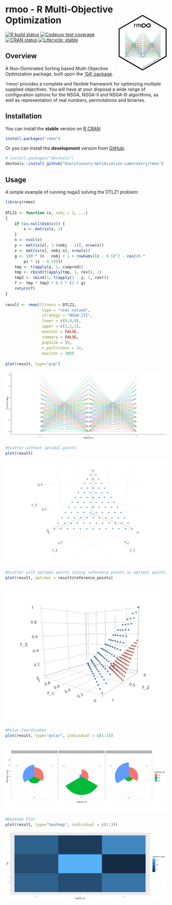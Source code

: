 
<!-- README.md is generated from README.Rmd. Please edit that file -->

# rmoo - R Multi-Objective Optimization <img src="man/figures/logo.png" align="right" width="150px" />

<!-- badges: start -->

[![R build
status](https://github.com/Evolutionary-Optimization-Laboratory/rmoo/workflows/R-CMD-check/badge.svg/)](https://github.com/Evolutionary-Optimization-Laboratory/rmoo/actions/)
[![Codecov test
coverage](https://codecov.io/gh/Evolutionary-Optimization-Laboratory/rmoo/branch/master/graph/badge.svg?token=QK4Z2yVUSw/)](https://app.codecov.io/gh/Evolutionary-Optimization-Laboratory/rmoo?branch=master)
[![CRAN
status](https://www.r-pkg.org/badges/version/rmoo)](https://CRAN.R-project.org/package=rmoo/)
[![Lifecycle:
stable](https://img.shields.io/badge/lifecycle-stable-brightgreen.svg)](https://lifecycle.r-lib.org/articles/stages.html#stable/)
<!-- badges: end -->

## Overview

A Non-Dominated Sorting based Multi-Objective Optimization package,
built upon the [‘GA’ package](https://CRAN.R-project.org/package=GA).

‘rmoo’ provides a complete and flexible framework for optimizing
multiple supplied objectives. You will have at your disposal a wide
range of configuration options for the NSGA, NSGA-II and NSGA-III
algorithms, as well as representation of real numbers, permutations and
binaries.

## Installation

You can install the **stable** version on [R
CRAN](https://cran.r-project.org/package=rmoo):

``` r
install.packages("rmoo")
```

Or you can install the **development** version from
[GitHub](https://github.com/Evolutionary-Optimization-Laboratory/rmoo):

``` r
# install.packages("devtools")
devtools::install_github("Evolutionary-Optimization-Laboratory/rmoo")
```

## Usage

A simple example of running nsga3 solving the DTLZ1 problem:

``` r
library(rmoo)

DTLZ1 <- function (x, nobj = 3, ...) 
{
    if (is.null(dim(x))) {
        x <- matrix(x, 1)
    }
    n <- ncol(x)
    y <- matrix(x[, 1:(nobj - 1)], nrow(x))
    z <- matrix(x[, nobj:n], nrow(x))
    g <- 100 * (n - nobj + 1 + rowSums((z - 0.5)^2 - cos(20 * 
        pi * (z - 0.5))))
    tmp <- t(apply(y, 1, cumprod))
    tmp <- cbind(t(apply(tmp, 1, rev)), 1)
    tmp2 <- cbind(1, t(apply(1 - y, 1, rev)))
    f <- tmp * tmp2 * 0.5 * (1 + g)
    return(f)
}

result <- rmoo(fitness = DTLZ1,
                type = "real-valued",
                strategy = "NSGA-III",
                lower = c(0,0,0),
                upper = c(1,1,1),
                monitor = FALSE,
                summary = FALSE,
                popSize = 92,
                n_partitions = 12,
                maxiter = 300)
                
plot(result, type="pcp")
```

![](https://github.com/Evolutionary-Optimization-Laboratory/rmoo/blob/master/man/figures/README-example-1.png)<!-- -->

``` r
#Scatter without optimal points
plot(result)
```

![](https://github.com/Evolutionary-Optimization-Laboratory/rmoo/blob/master/man/figures/README-example-2.png)<!-- -->

``` r
#Scatter with optimal points (Using reference points as optimal points)
plot(result, optimal = result@reference_points)
```

![](https://github.com/Evolutionary-Optimization-Laboratory/rmoo/blob/master/man/figures/README-example-3.png)<!-- -->

``` r
#Polar Coordinates
plot(result, type="polar", individual = c(1:3))
```

![](https://github.com/Evolutionary-Optimization-Laboratory/rmoo/blob/master/man/figures/README-example-4.png)<!-- -->

``` r
#Heatmap Plot
plot(result, type="heatmap", individual = c(1:3))
```

![](https://github.com/Evolutionary-Optimization-Laboratory/rmoo/blob/master/man/figures/README-example-5.png)<!-- -->
